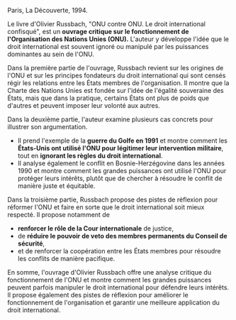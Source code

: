 Paris, La Découverte, 1994.

Le livre d'Olivier Russbach, "ONU contre ONU. Le droit international confisqué", est un **ouvrage critique sur le fonctionnement de l'Organisation des Nations Unies (ONU).** L'auteur y développe l'idée que le droit international est souvent ignoré ou manipulé par les puissances dominantes au sein de l'ONU.

Dans la première partie de l'ouvrage, Russbach revient sur les origines de l'ONU et sur les principes fondateurs du droit international qui sont censés régir les relations entre les États membres de l'organisation. Il montre que la Charte des Nations Unies est fondée sur l'idée de l'égalité souveraine des États, mais que dans la pratique, certains États ont plus de poids que d'autres et peuvent imposer leur volonté aux autres.

Dans la deuxième partie, l'auteur examine plusieurs cas concrets pour illustrer son argumentation. 
- Il prend l'exemple de la **guerre du Golfe en 1991** et montre comment les **États-Unis ont utilisé l'ONU pour légitimer leur intervention militaire**, tout en **ignorant les règles du droit international**. 
- Il analyse également le conflit en Bosnie-Herzégovine dans les années 1990 et montre comment les grandes puissances ont utilisé l'ONU pour protéger leurs intérêts, plutôt que de chercher à résoudre le conflit de manière juste et équitable.

Dans la troisième partie, Russbach propose des pistes de réflexion pour réformer l'ONU et faire en sorte que le droit international soit mieux respecté. Il propose notamment de
- **renforcer le rôle de la Cour internationale** de justice, 
- de **réduire le pouvoir de veto des membres permanents du Conseil de sécurité**, 
- et de renforcer la coopération entre les États membres pour résoudre les conflits de manière pacifique.

En somme, l'ouvrage d'Olivier Russbach offre une analyse critique du fonctionnement de l'ONU et montre comment les grandes puissances peuvent parfois manipuler le droit international pour défendre leurs intérêts. Il propose également des pistes de réflexion pour améliorer le fonctionnement de l'organisation et garantir une meilleure application du droit international.